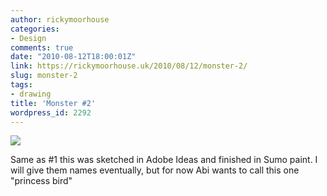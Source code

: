```yaml
---
author: rickymoorhouse
categories:
- Design
comments: true
date: "2010-08-12T18:00:01Z"
link: https://rickymoorhouse.uk/2010/08/12/monster-2/
slug: monster-2
tags:
- drawing
title: 'Monster #2'
wordpress_id: 2292
---
```


![](http://rickymoorhouse.files.wordpress.com/2010/08/bird.png?w=300&h=196)

Same as #1 this was sketched in Adobe Ideas and finished in Sumo paint. I will give them names eventually, but for now Abi wants to call this one "princess bird"
